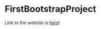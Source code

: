 # FirstBootstrapProject


Link to the website is [here](https://getoarm.github.io/first-bootstrap-project/)!
